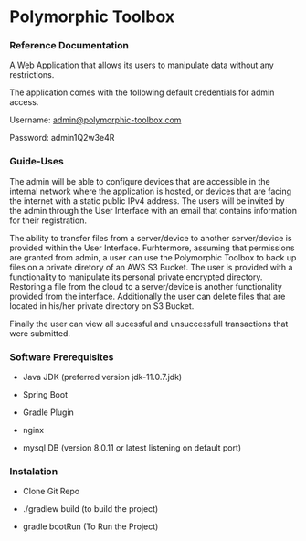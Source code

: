 # Polymorphic Toolbox



### Reference Documentation

A Web Application that allows its users to manipulate data without any restrictions.

The application comes with the following default credentials for admin access.

Username: admin@polymorphic-toolbox.com

Password: admin1Q2w3e4R



### Guide-Uses

The admin will be able to configure devices that are accessible in the internal network
where the application is hosted, or devices that are facing the internet with a static 
public IPv4 address.
The users will be invited by the admin through the User Interface with an email
that contains information for their registration.

The ability to transfer files from a server/device to another server/device is provided
within the User Interface.
Furhtermore, assuming that permissions are granted from admin, a user can use the Polymorphic
Toolbox to back up files on a private diretory of an AWS S3 Bucket.
The user is provided with a functionality to manipulate its personal private encrypted directory. 
Restoring a file from the cloud to a server/device is another functionality provided from the
interface.
Additionally the user can delete files that are located in his/her private directory on S3 Bucket.

Finally the user can view all sucessful and unsuccessfull transactions that were submitted.


### Software Prerequisites 

* Java JDK (preferred version jdk-11.0.7.jdk)

* Spring Boot 

* Gradle Plugin 

* nginx

* mysql DB (version 8.0.11 or latest listening on default port)


### Instalation 

* Clone Git Repo

* ./gradlew build       (to build the project)

* gradle bootRun        (To Run the Project)




